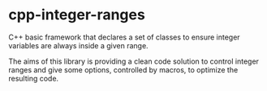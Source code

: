 cpp-integer-ranges
==================

C++ basic framework that declares a set of classes to ensure integer variables are always inside a given range.

The aims of this library is providing a clean code solution to control integer ranges and give some options, controlled by macros, to optimize the resulting code.

